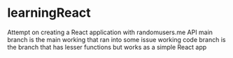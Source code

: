 # learningReact
Attempt on creating a React application with randomusers.me API
main branch is the main working that ran into some issue
working code branch is the branch that has lesser functions but works as a simple React app
